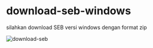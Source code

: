 # download-seb-windows
silahkan download SEB versi windows dengan format zip 



![download-seb](https://github.com/user-attachments/assets/376010d7-058e-43dc-a2f0-7be5f4bbe78d)
